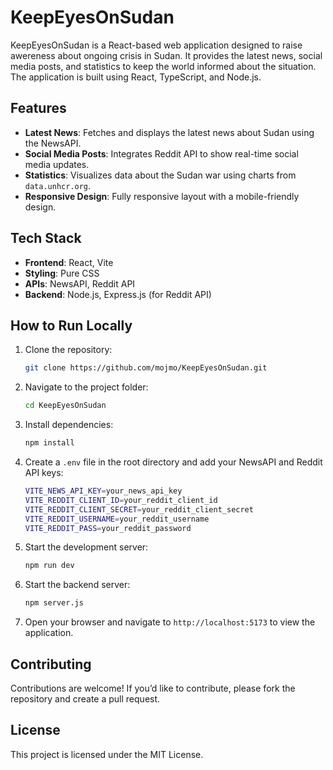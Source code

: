 # KeepEyesOnSudan

KeepEyesOnSudan is a React-based web application designed to raise awereness about ongoing crisis in Sudan. It provides the latest news, social media posts, and statistics to keep the world informed about the situation. The application is built using React, TypeScript, and Node.js.

## Features

- **Latest News**: Fetches and displays the latest news about Sudan using the NewsAPI.
- **Social Media Posts**: Integrates Reddit API to show real-time social media updates.
- **Statistics**: Visualizes data about the Sudan war using charts from `data.unhcr.org`.
- **Responsive Design**: Fully responsive layout with a mobile-friendly design.

## Tech Stack
- **Frontend**: React, Vite
- **Styling**: Pure CSS
- **APIs**: NewsAPI, Reddit API
- **Backend**: Node.js, Express.js (for Reddit API)

## How to Run Locally

1. Clone the repository:
    ```bash
    git clone https://github.com/mojmo/KeepEyesOnSudan.git
    ```
2. Navigate to the project folder:
    ```bash
    cd KeepEyesOnSudan
    ```
3. Install dependencies:
    ```bash
    npm install
    ```
4. Create a `.env` file in the root directory and add your NewsAPI and Reddit API keys:
    ```bash
    VITE_NEWS_API_KEY=your_news_api_key
    VITE_REDDIT_CLIENT_ID=your_reddit_client_id
    VITE_REDDIT_CLIENT_SECRET=your_reddit_client_secret
    VITE_REDDIT_USERNAME=your_reddit_username
    VITE_REDDIT_PASS=your_reddit_password
    ```
5. Start the development server:
    ```bash
    npm run dev
    ```
6. Start the backend server:
    ```bash
    npm server.js
    ```
7. Open your browser and navigate to `http://localhost:5173` to view the application.

## Contributing
Contributions are welcome! If you’d like to contribute, please fork the repository and create a pull request.

## License
This project is licensed under the MIT License.